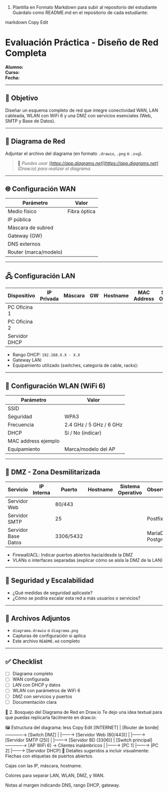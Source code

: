 1. Plantilla en Formato Markdown para subir al repositorio del estudiante
Guárdalo como README.md en el repositorio de cada estudiante:

markdown
Copy
Edit
# Evaluación Práctica - Diseño de Red Completa

**Alumno:**  
**Curso:**  
**Fecha:**  

---

## 📌 Objetivo

Diseñar un esquema completo de red que integre conectividad WAN, LAN cableada, WLAN con WiFi 6 y una DMZ con servicios esenciales (Web, SMTP y Base de Datos).

---

## 📐 Diagrama de Red

Adjuntar el archivo del diagrama (en formato `.drawio`, `.png` o `.svg`).

> 📝 *Puedes usar [https://app.diagrams.net](https://app.diagrams.net) (Draw.io) para realizar el diagrama.*

---

## 🌐 Configuración WAN

| Parámetro           | Valor                           |
|---------------------|---------------------------------|
| Medio físico        | Fibra óptica                    |
| IP pública          |                                 |
| Máscara de subred   |                                 |
| Gateway (GW)        |                                 |
| DNS externos        |                                 |
| Router (marca/modelo) |                              |

---

## 🖧 Configuración LAN

| Dispositivo         | IP Privada     | Máscara | GW         | Hostname | MAC Address       | Sistema Operativo     |
|---------------------|----------------|---------|------------|----------|--------------------|------------------------|
| PC Oficina 1        |                |         |            |          |                    |                        |
| PC Oficina 2        |                |         |            |          |                    |                        |
| Servidor DHCP       |                |         |            |          |                    |                        |

- Rango DHCP: `192.168.X.X - X.X`
- Gateway LAN: 
- Equipamiento utilizado (switches, categoría de cable, racks):

---

## 📶 Configuración WLAN (WiFi 6)

| Parámetro           | Valor                         |
|---------------------|-------------------------------|
| SSID                |                               |
| Seguridad           | WPA3                          |
| Frecuencia          | 2.4 GHz / 5 GHz / 6 GHz        |
| DHCP                | Sí / No (indicar)             |
| MAC address ejemplo |                               |
| Equipamiento        | Marca/modelo del AP           |

---

## 🔐 DMZ - Zona Desmilitarizada

| Servicio           | IP Interna     | Puerto | Hostname        | Sistema Operativo | Observaciones                |
|--------------------|----------------|--------|------------------|--------------------|------------------------------|
| Servidor Web       |                | 80/443 |                  |                    |                              |
| Servidor SMTP      |                | 25     |                  |                    | Postfix                      |
| Servidor Base Datos|                | 3306/5432 |              |                    | MariaDB / PostgreSQL         |

- Firewall/ACL: Indicar puertos abiertos hacia/desde la DMZ
- VLANs o interfaces separadas (explicar cómo se aísla la DMZ de la LAN)

---

## 🔎 Seguridad y Escalabilidad

- ¿Qué medidas de seguridad aplicaste?
- ¿Cómo se podría escalar esta red a más usuarios o servicios?

---

## 📎 Archivos Adjuntos

- `diagrama.drawio` o `diagrama.png`
- Capturas de configuración si aplica
- Este archivo `README.md` completo

---

## ✅ Checklist

- [ ] Diagrama completo
- [ ] WAN configurada
- [ ] LAN con DHCP y datos
- [ ] WLAN con parámetros de WiFi 6
- [ ] DMZ con servicios y puertos
- [ ] Documentación clara

🧰 2. Bosquejo del Diagrama de Red en Draw.io
Te dejo una idea textual para que puedas replicarla fácilmente en draw.io:

🖼 Estructura del diagrama:
less
Copy
Edit
[INTERNET]
     |
[Router de borde] ————→ [Switch DMZ]
     |                            |——→ [Servidor Web (80/443)]
     |                            |——→ [Servidor SMTP (25)]
     |                            |——→ [Servidor BD (3306)]
     |
[Switch principal] ————→ [AP WiFi 6] → Clientes inalámbricos
     |
     |——→ [PC 1]
     |——→ [PC 2]
     |——→ [Servidor DHCP]
🔧 Detalles sugeridos a incluir visualmente:
Flechas con etiquetas de puertos abiertos.

Cajas con las IP, máscara, hostname.

Colores para separar LAN, WLAN, DMZ, y WAN.

Notas al margen indicando DNS, rango DHCP, gateway.
